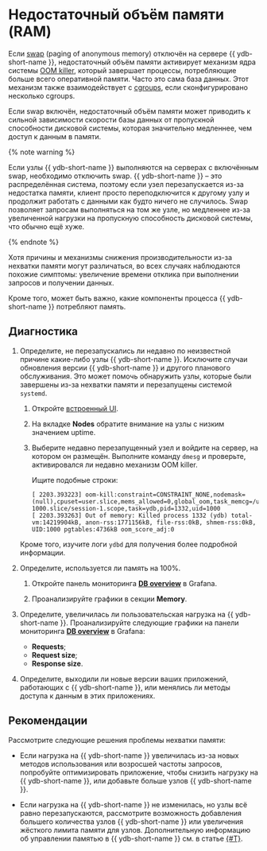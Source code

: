 # Недостаточный объём памяти (RAM)

Если [swap](https://en.wikipedia.org/wiki/Memory_paging#Unix_and_Unix-like_systems) (paging of anonymous memory) отключён на сервере {{ ydb-short-name }}, недостаточный объём памяти активирует механизм ядра системы [OOM killer](https://en.wikipedia.org/wiki/Out_of_memory), который завершает процессы, потребляющие больше всего оперативной памяти. Часто это сама база данных. Этот механизм также взаимодействует с [cgroups](https://en.wikipedia.org/wiki/Cgroups), если сконфигурировано несколько cgroups.

Если swap включён, недостаточный объём памяти может приводить к сильной зависимости скорости базы данных от пропускной способности дисковой системы, которая значительно медленнее, чем доступ к данным в памяти.

{% note warning %}

Если узлы {{ ydb-short-name }} выполняются на серверах с включённым swap, необходимо отключить swap. {{ ydb-short-name }} – это распределённая система, поэтому если узел перезапускается из-за недостатка памяти, клиент просто переподключится к другому узлу и продолжит работать с данными как будто ничего не случилось. Swap позволяет запросам выполняться на том же узле, но медленнее из-за увеличенной нагрузки на пропускную способность дисковой системы, что обычно ещё хуже.

{% endnote %}

Хотя причины и механизмы снижения производительности из-за нехватки памяти могут различаться, во всех случаях наблюдаются похожие симптомы: увеличение времени отклика при выполнении запросов и получении данных.

Кроме того, может быть важно, какие компоненты процесса {{ ydb-short-name }} потребляют память.

## Диагностика

1. Определите, не перезапускались ли недавно по неизвестной причине какие-либо узлы {{ ydb-short-name }}. Исключите случаи обновления версии {{ ydb-short-name }} и другого планового обслуживания. Это может помочь обнаружить узлы, которые были завершены из-за нехватки памяти и перезапущены системой `systemd`.

    1. Откройте [встроенный UI](../../../reference/embedded-ui/index.md).

    1. На вкладке **Nodes** обратите внимание на узлы с низким значением uptime.

    1. Выберите недавно перезапущенный узел и войдите на сервер, на котором он размещён. Выполните команду `dmesg` и проверьте, активировался ли недавно механизм OOM killer.

        Ищите подобные строки:

        ```plaintext
        [ 2203.393223] oom-kill:constraint=CONSTRAINT_NONE,nodemask=(null),cpuset=user.slice,mems_allowed=0,global_oom,task_memcg=/user.slice/user-1000.slice/session-1.scope,task=ydb,pid=1332,uid=1000
        [ 2203.393263] Out of memory: Killed process 1332 (ydb) total-vm:14219904kB, anon-rss:1771156kB, file-rss:0kB, shmem-rss:0kB, UID:1000 pgtables:4736kB oom_score_adj:0
        ```

    Кроме того, изучите логи `ydbd` для получения более подробной информации.


1. Определите, используется ли память на 100%.

    1. Откройте панель мониторинга **[DB overview](../../../reference/observability/metrics/grafana-dashboards.md#dboverview)** в Grafana.

    1. Проанализируйте графики в секции **Memory**.

1. Определите, увеличилась ли пользовательская нагрузка на {{ ydb-short-name }}. Проанализируйте следующие графики на панели мониторинга **[DB overview](../../../reference/observability/metrics/grafana-dashboards.md#dboverview)** в Grafana:

    - **Requests**;
    - **Request size**;
    - **Response size**.

1. Определите, выходили ли новые версии ваших приложений, работающих с {{ ydb-short-name }}, или менялись ли методы доступа к данным в этих приложениях.

## Рекомендации

Рассмотрите следующие решения проблемы нехватки памяти:

- Если нагрузка на {{ ydb-short-name }} увеличилась из-за новых методов использования или возросшей частоты запросов, попробуйте оптимизировать приложение, чтобы снизить нагрузку на {{ ydb-short-name }}, или добавьте больше узлов {{ ydb-short-name }}.

- Если нагрузка на {{ ydb-short-name }} не изменилась, но узлы всё равно перезапускаются, рассмотрите возможность добавления большего количества узлов {{ ydb-short-name }} или увеличения жёсткого лимита памяти для узлов. Дополнительную информацию об управлении памятью в {{ ydb-short-name }} см. в статье [{#T}](../../../devops/configuration-management/configuration-v1/config-settings.md#memory-controller).
